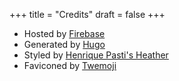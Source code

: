+++
title = "Credits"
draft = false
+++

* Hosted by [Firebase](https://firebase.google.com/)
* Generated by [Hugo](https://gohugo.io/)
* Styled by [Henrique Pasti's Heather](https://github.com/hbpasti/heather-hugo)
* Faviconed by [Twemoji](https://github.com/twitter/twemoji)
